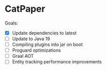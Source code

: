 # CatPaper

Goals:

- [x] Update dependencies to latest
- [ ] Update to Java 19
- [ ] Compiling plugins into jar on boot
- [ ] Proguard optimizations
- [ ] Graal AOT
- [ ] Entity tracking performance improvements
